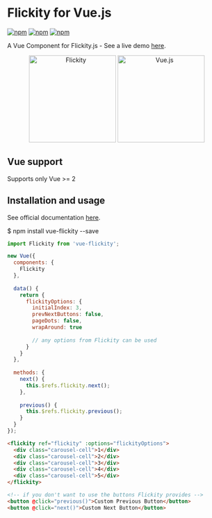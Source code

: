 # Flickity for Vue.js

[![npm](https://img.shields.io/npm/v/vue-flickity.svg?style=flat-square)](https://www.npmjs.com/package/vue-flickity)
[![npm](https://img.shields.io/npm/dt/vue-flickity.svg?style=flat-square)](https://www.npmjs.com/package/vue-flickity)
[![npm](https://img.shields.io/travis/drewjbartlett/vue-flickity.svg?branch=master&style=flat-square)](https://www.npmjs.com/package/vue-flickity)

A Vue Component for Flickity.js - See a live demo [here](http://drewjbartlett.com/demos/vue-flickity/).

<p align="center">
    <img width="200" src="http://flickity.metafizzy.co/img/flickity-illustration.gif" alt="Flickity">
    <img width="200" src="https://vuejs.org/images/logo.png" alt="Vue.js">
</p>

## Vue support

Supports only Vue >= 2

## Installation and usage

See official documentation [here](http://flickity.metafizzy.co/).

  $ npm install vue-flickity --save

```js
import Flickity from 'vue-flickity';

new Vue({
  components: {
    Flickity
  },
  
  data() {
    return {
      flickityOptions: {
        initialIndex: 3,
        prevNextButtons: false,
        pageDots: false,
        wrapAround: true
        
        // any options from Flickity can be used
      }
    }
  },
  
  methods: {
    next() {
      this.$refs.flickity.next();
    },
    
    previous() {
      this.$refs.flickity.previous();
    }
  }
});
```

```html
<flickity ref="flickity" :options="flickityOptions">
  <div class="carousel-cell">1</div>
  <div class="carousel-cell">2</div>
  <div class="carousel-cell">3</div>
  <div class="carousel-cell">4</div>
  <div class="carousel-cell">5</div>
</flickity>

<!-- if you don't want to use the buttons Flickity provides -->
<button @click="previous()">Custom Previous Button</button>
<button @click="next()">Custom Next Button</button>
```
